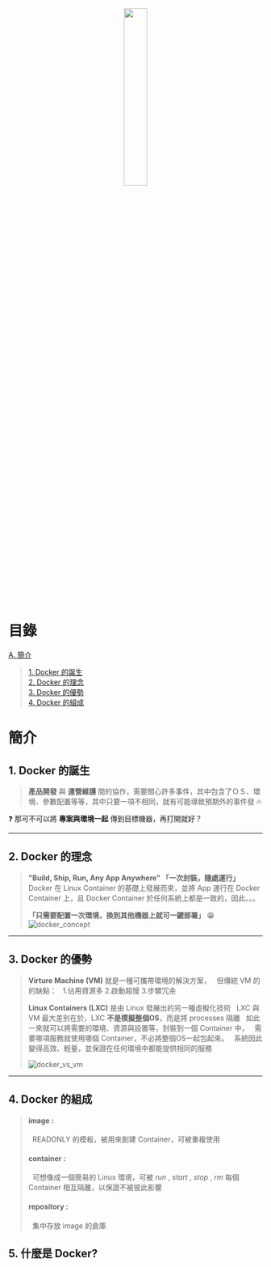 <div align=center><a href="https://www.docker.com/"><img src="https://www.docker.com/sites/default/files/social/docker_facebook_share.png" style="width:30%"></a></div>

# 目錄
[A. 簡介](#concept)
> [1. Docker 的誕生](#dockers-born)  
> [2. Docker 的理念](#what-is-docker)  
> [3. Docker 的優勢](#what-can-docker-do)  
> [4. Docker 的組成](#three-elements)
> 

# <span id="concept">簡介</span>
## 1. <span id="dockers-born">Docker 的誕生</span>
> __產品開發__ 與 __運營維護__ 間的協作，需要關心許多事件，其中包含了ＯＳ、環境、參數配置等等，其中只要一項不相同，就有可能導致預期外的事件發 :fire:

:question: 那可不可以將 __專案與環境一起__ 傳到目標機器，再打開就好？
<hr> 

## 2. <span id="what-is-docker">Docker 的理念</span>
> __"Build, Ship, Run, Any App Anywhere" 「一次封裝，隨處運行」__
> Docker 在 Linux Container 的基礎上發展而來，並將 App 運行在 Docker Container 上，且 Docker Container 於任何系統上都是一致的，因此。。。
> 
> __「只需要配置一次環境，換到其他機器上就可一鍵部署」__ 😁
> ![docker_concept](https://img.itw01.com/images/2017/11/30/11/0432_95AUpJ_GZXPEGJ.jpg!r800x0.jpg)
<hr>

## 3. <span id="what-is-docker">Docker 的優勢<span> 
> __Virture Machine (VM)__ 就是一種可攜帶環境的解決方案，
> &nbsp; 但傳統 VM 的的缺點：
> &nbsp; 1.佔用資源多 2.啟動超慢 3.步驟冗余
> 
> __Linux Containers (LXC)__ 是由 Linux 發展出的另一種虛擬化技術
> &nbsp; LXC 與 VM 最大差別在於，LXC __不是模擬整個OS__，而是將 processes 隔離
> &nbsp; 如此一來就可以將需要的環境、資源與設置等，封裝到一個 Container 中，
> &nbsp; 需要哪項服務就使用哪個 Container，不必將整個OS一起包起來。
> &nbsp; 系統因此變得高效、輕量，並保證在任何環境中都能提供相同的服務
> 
> ![docker_vs_vm](https://miro.medium.com/max/4932/1*tAAJ06mUHOwpRH7R5R9oeA.png)
<hr>

## 4. <span id="what-is-docker">Docker 的組成</span>
> #### __image :__ 
> &nbsp; READONLY 的模板，被用來創建 Container，可被重複使用
> #### __container :__
> &nbsp; 可想像成一個簡易的 Linux 環境，可被 _run_ , _start_ , _stop_ , _rm_ 每個 Container 相互隔離，以保證不被彼此影響
> #### __repository :__
> &nbsp; 集中存放 image 的倉庫

## 5. <span id="what-is-docker">什麼是 Docker?</span>

